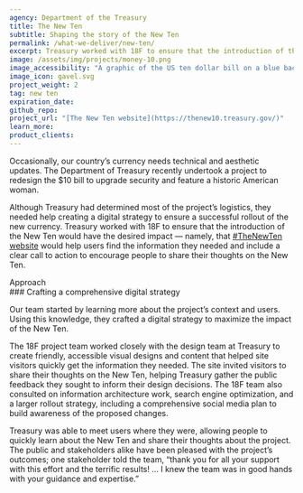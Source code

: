 ```yaml
---
agency: Department of the Treasury
title: The New Ten
subtitle: Shaping the story of the New Ten
permalink: /what-we-deliver/new-ten/
excerpt: Treasury worked with 18F to ensure that the introduction of the New Ten would help users find the information they needed and include a clear call to action.
image: /assets/img/projects/money-10.png
image_accessibility: "A graphic of the US ten dollar bill on a blue background"
image_icon: gavel.svg
project_weight: 2
tag: new ten
expiration_date:
github_repo:
project_url: "[The New Ten website](https://thenew10.treasury.gov/)"
learn_more:
product_clients:
---
```


Occasionally, our country’s currency needs technical and aesthetic
updates. The Department of Treasury recently undertook a project to
redesign the $10 bill to upgrade security and feature a historic
American woman.

Although Treasury had determined most of the project’s logistics, they
needed help creating a digital strategy to ensure a successful rollout
of the new currency. Treasury worked with 18F to ensure that the
introduction of the New Ten would have the desired impact — namely, that
[#TheNewTen website](https://thenew10.treasury.gov/) would help users
find the information they needed and include a clear call to action to
encourage people to share their thoughts on the New Ten.

<div class="small-caps">Approach</div>
### Crafting a comprehensive digital strategy

Our team started by learning more about the project’s context and users.
Using this knowledge, they crafted a digital strategy to maximize the
impact of the New Ten.

The 18F project team worked closely with the design team at Treasury to
create friendly, accessible visual designs and content that helped site
visitors quickly get the information they needed. The site invited
visitors to share their thoughts on the New Ten, helping Treasury gather
the public feedback they sought to inform their design decisions. The
18F team also consulted on information architecture work, search engine
optimization, and a larger rollout strategy, including a comprehensive
social media plan to build awareness of the proposed changes.

Treasury was able to meet users where they were, allowing people to
quickly learn about the New Ten and share their thoughts about the
project. The public and stakeholders alike have been pleased with the
project’s outcomes; one stakeholder told the team, “thank you for all
your support with this effort and the terrific results! … I knew the
team was in good hands with your guidance and expertise.”

